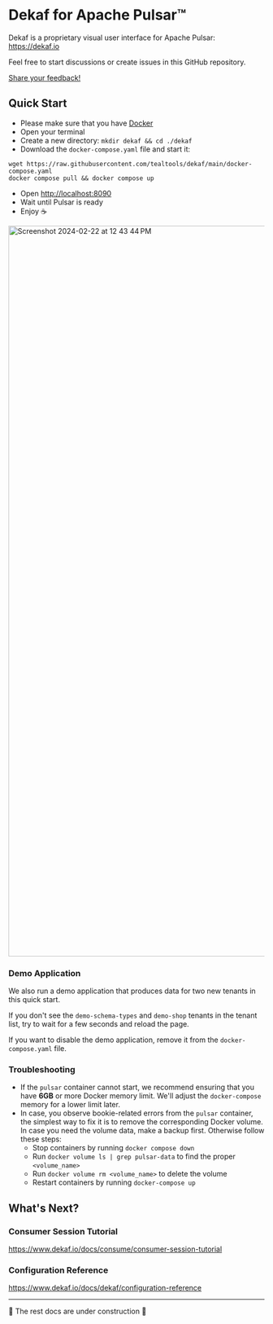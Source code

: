 # Dekaf for Apache Pulsar™

Dekaf is a proprietary visual user interface for Apache Pulsar: <https://dekaf.io>

Feel free to start discussions or create issues in this GitHub repository.

[Share your feedback!](https://github.com/tealtools/dekaf/discussions/2)

## Quick Start

- Please make sure that you have [Docker](https://docs.docker.com/get-docker/)
- Open your terminal
- Create a new directory: `mkdir dekaf && cd ./dekaf`
- Download the `docker-compose.yaml` file and start it:

```
wget https://raw.githubusercontent.com/tealtools/dekaf/main/docker-compose.yaml
docker compose pull && docker compose up
```

- Open <http://localhost:8090>
- Wait until Pulsar is ready
- Enjoy ☕️

<img width="1435" alt="Screenshot 2024-02-22 at 12 43 44 PM" src="https://github.com/tealtools/dekaf/assets/9302460/d224e725-48e2-4cad-a2c5-e2a94246362b">

### Demo Application

 We also run a demo application that produces data for two new tenants in this quick start.

If you don't see the `demo-schema-types` and `demo-shop` tenants in the tenant list, try to wait for a few seconds and reload the page.

If you want to disable the demo application, remove it from the `docker-compose.yaml` file.

### Troubleshooting

- If the `pulsar` container cannot start, we recommend ensuring that you have **6GB** or more Docker memory limit. We'll adjust the `docker-compose` memory for a lower limit later.
- In case, you observe bookie-related errors from the `pulsar` container, the simplest way to fix it is to remove the corresponding Docker volume. In case you need the volume data, make a backup first. Otherwise follow these steps:
   - Stop containers by running `docker compose down`
   - Run `docker volume ls | grep pulsar-data` to find the proper `<volume_name>`
   - Run `docker volume rm <volume_name>` to delete the volume
   - Restart containers by running `docker-compose up`

## What's Next?

### Consumer Session Tutorial

<https://www.dekaf.io/docs/consume/consumer-session-tutorial>

### Configuration Reference

<https://www.dekaf.io/docs/dekaf/configuration-reference>

---

🚧 The rest docs are under construction 🚧
